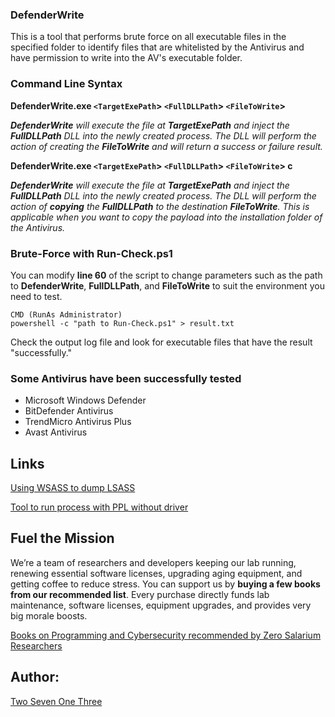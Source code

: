 ### DefenderWrite

This is a tool that performs brute force on all executable files in the specified folder to identify files that are whitelisted by the Antivirus and have permission to write into the AV's executable folder.

### Command Line Syntax

**DefenderWrite.exe `<TargetExePath`> `<FullDLLPath`> `<FileToWrite`>**

*__DefenderWrite__ will execute the file at __TargetExePath__ and inject the __FullDLLPath__ DLL into the newly created process.
The DLL will perform the action of creating the __FileToWrite__ and will return a success or failure result.*

**DefenderWrite.exe `<TargetExePath`> `<FullDLLPath`> `<FileToWrite`> c**

*__DefenderWrite__ will execute the file at __TargetExePath__ and inject the __FullDLLPath__ DLL into the newly created process.
The DLL will perform the action of __copying__ the __FullDLLPath__ to the destination __FileToWrite__.
This is applicable when you want to copy the payload into the installation folder of the Antivirus.*

### Brute-Force with Run-Check.ps1

You can modify __line 60__ of the script to change parameters such as the path to __DefenderWrite__, __FullDLLPath__, and __FileToWrite__ to suit the environment you need to test.

```
CMD (RunAs Administrator)
powershell -c "path to Run-Check.ps1" > result.txt
```
Check the output log file and look for executable files that have the result "successfully."

### Some Antivirus have been successfully tested

- Microsoft Windows Defender
- BitDefender Antivirus
- TrendMicro Antivirus Plus
- Avast Antivirus

## Links

[Using WSASS to dump LSASS](https://www.zerosalarium.com/2025/09/Dumping-LSASS-With-WER-On-Modern-Windows-11.html)

[Tool to run process with PPL without driver](https://github.com/TwoSevenOneT/CreateProcessAsPPL)

## Fuel the Mission

We’re a team of researchers and developers keeping our lab running, renewing essential software licenses, upgrading aging equipment, and getting coffee to reduce stress. You can support us by **buying a few books from our recommended list**. Every purchase directly funds lab maintenance, software licenses, equipment upgrades, and provides very big morale boosts.

[Books on Programming and Cybersecurity recommended by Zero Salarium Researchers](https://www.zerosalarium.com/2025/10/books-on-programming-and-cybersecurity-recommended.html)

## Author:

[Two Seven One Three](https://x.com/TwoSevenOneT)
